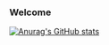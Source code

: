 ### Welcome
[![Anurag's GitHub stats](https://github-readme-stats.vercel.app/api?username=PanXinYi&show_icons=true&theme=default)](https://github.com/anuraghazra/github-readme-stats)
